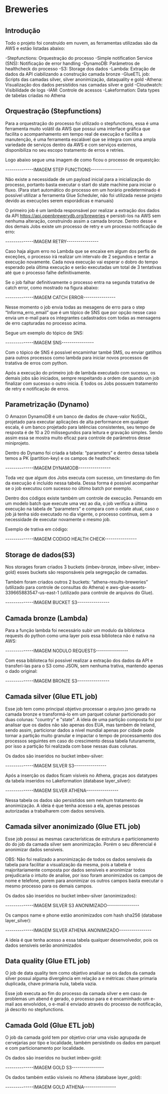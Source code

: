 <h1> Breweries <h1>

## Introdução

Todo o projeto foi construído em nuvem, as ferramentas utilizadas são da AWS e estão listadas abaixo:

-Stepfunctions: Orquestração do processo
-Simple notification Service (SNS): Notificação de error handling
-DynamoDB: Parâmetros de healthcheck do processo
-S3: Storage dos dados
-Lambda: Extração de dados da API ciabilizando a construção camada bronze
-GlueETL job: Scripts das camadas silver, silver anonimização, dataquality e gold
-Athena: Visualização dos dados persistidos nas camadas silver e gold
-Cloudwatch: Visibilidade de logs 
-IAM: Controle de acessos
-Lakeformation: Data types de tabelas criadas no Athena


## Orquestração (Stepfunctions)

Para a orquestração do processo foi utilizado o stepfunctions, essa é uma ferramenta muito volátil da AWS que possui uma interface gráfica que facilita o acompanhamento em tempo real de execução e facilita a manutenção, é uma ferramenta escalável que se integra com uma ampla variedade de serviços dentro da AWS e com serviços externos, disponibiliza no seu escopo tratamento de erros e retries. 

Logo abaixo segue uma imagem de como ficou o processo de orquestção:

--------------IMAGEM STEP FUNCTIONS----------------

Não existe a necessidade de um payload inicial para a inicialização do processo, portanto basta executar o start do state machine para iniciar o fluxo. (Para start automático do processo em um horário predeterminado é possível utilizar a ferramenta Glue Scheduler, não foi utilizada nesse projeto devido as execuções serem esporádicas e manuais)

O primeiro job é um lambda responsável por realizar a extração dos dados da API https://api.openbrewerydb.org/breweries e persisti-los na AWS sem nenhuma alteração, construindo assim a camada bronze. 
Dentro desse e dos demais Jobs existe um processo de retry e um processo notificação de erro:

--------------IMAGEM RETRY----------------

Caso haja algum erro no Lambda que se encaixe em algum dos perfis de exceções, o processo irá realizar um intervalo de 2 segundos e tentar a execução novamente. Cada nova execução vai esperar o dobro do tempo esperado pela última execução e serão executadas um total de 3 tentativas até que o processo falhe definitivamente.

Se o job falhar definitivamente o processo entra na segunda tratativa de catch error, como mostrado na figura abaixo:

--------------IMAGEM CATCH ERROR----------------

Nesse momento o job envia todas as mesagens de erro para o step “Informa_erro_email” que é um tópico de SNS que por opção nesse caso envia um e-mail para os integrantes cadastrados com todas as mensagens de erro capturadas no processo acima. 

Segue um exemplo do tópico de SNS:

--------------IMAGEM SNS----------------

Com o tópico de SNS é possível encaminhar també SMS, ou enviar gatilhos para outros processos como lambda para iniciar novos processos de tratativa de erros com python.

Após a execução do primeiro job de lambda executado com sucesso, os demais jobs são iniciados, sempre respeitando a ordem de quando um job finalizar com sucesso o outro inicia. E todos os Jobs possuem tratamento de retry e notificação de erros.


## Parametrização (Dynamo)

O Amazon DynamoDB é um banco de dados de chave-valor NoSQL, projetado para executar aplicações de alta performance em qualquer escala, é um banco projetado para latências consistentes, seu tempo de resposta é de 10 a 20 milissegundos para leitura e gravação simples. Sendo assim essa se mostra muito eficaz para controle de parâmetros desse miniprojeto.

Dentro do Dynamo foi criada a tabela: “parameters” e dentro dessa tabela temos a PK (partition-key) e os campos de heathcheck:

--------------IMAGEM DYNAMODB----------------

Toda vez que algum dos Jobs executa com sucesso, um timestamp do fim da execução é incluído nessa tabela. Dessa forma é possível acompanhar se o job executou com sucesso no último batch por exemplo.

Dentro dos códigos existe também um controle de execução. Pensando em um modelo batch que execute uma vez ao dia, o job verifica a última execução na tabela de “parameters” e compara com o odate atual, caso o job já tenha sido executado no dia vigente, o processo continua, sem a necessidade de executar novamente o mesmo job.

Exemplo de trativa em código:

--------------IMAGEM CODIGO HEALTH CHECK----------------


## Storage de dados(S3)

Nos storages foram criados 3 buckets (imbev-bronze, imbev-silver, imbev-gold) esses buckets são responsáveis pela segregação de camadas.

Também foram criados outros 2 buckets: “athena-results-breweries” (utilizado para controle de consultas do Athena) e aws-glue-assets-339665883547-us-east-1 (utilizado para controle de arquivos do Glue).

--------------IMAGEM BUCKET S3----------------


## Camada bronze (Lambda)

Para a função lambda foi necessário subir um modulo da biblioteca requests do python como uma layer pois essa biblioteca não é nativa na AWS:

--------------IMAGEM NODULO REQUESTS----------------

Com essa biblioteca foi possível realizar a extração dos dados da API e transferi-las para o S3 como JSON, sem nenhuma trativa, mantendo apenas o dado original:

--------------IMAGEM BRONZE S3----------------


## Camada silver (Glue ETL job)

Esse job tem como principal objetivo processar o arquivo jsno gerado na camada bronze e transformá-lo em um parquet colunar particionado por duas colunas: "country" e "state". A ideia de uma partição composta foi por analisar que os dados não são apenas dos EUA, mas também de Ireland, sendo assim, particionar dados a nível mundial apenas por cidade pode tornar a partição muito granular e impactar o tempo de processamento dos processos seguintes em caso do crescimento dessa tabela futuramente, por isso a partição foi realizada com base nessas duas colunas.

Os dados são inseridos no bucket imbev-silver:

--------------IMAGEM SILVER S3----------------

Após a inserção os dados ficam visíveis no Athena, graças aos datatypes da tabela inseridos no Lakeformation (database layer_silver):

--------------IMAGEM SILVER ATHENA----------------

Nessa tabela os dados são persistidos sem nenhum tratamento de anonimização. A ideia é que tenha acesso a ela, apenas pessoas autorizadas a trabalharem com dados sensíveis.


## Camada silver anonimizado (Glue ETL job)

Esse job possui as mesmas características de estrutura e particionamento do do job da camada silver sem anonimização. Porém o seu diferencial é anonimizar dados sensíveis.

OBS: Não foi realizado a anonimização de todos os dados sensíveis da tabela para facilitar a visualização da mesma, pois a tabela é majoritariamente composta por dados sensíveis e anonimizar todos prejudicaria o intuito de analise, por isso foram anonimizados os campos de nome e telefone, porem para anonimizar os outros campos basta executar o mesmo processo para os demais campos.

Os dados são inseridos no bucket imbev-silver (anonimizados):

--------------IMAGEM SILVER S3 ANONIMIZADO----------------

Os campos name e phone estão anonimizados com hash sha256 (database layer_silver):

--------------IMAGEM SILVER ATHENA ANONIMIZADO----------------

A ideia é que tenha acesso a essa tabela qualquer desenvolvedor, pois os dados sensíveis serão anonimizados


## Data quality (Glue ETL job)

O job de data quality tem como objetivo analisar se os dados da camada silver possui alguma divergência em relação a e métricas: chave primaria duplicada, chave primaria nula, tabela vazia.

Esse job executa ao fim do processo da camada silver e em caso de problemas um abend é gerado, o processo para e é encaminhado um e-mail aos envolvidos, o e-mail é enviado através do processo de notificação, já descrito no stepfunctions.


## Camada Gold (Glue ETL job)

O job da camada gold tem por objetivo criar uma visão agrupada de cervejarias por tipo e localidade, também persistindo os dados em parquet e com particionamento por localidade.

Os dados são inseridos no bucket imbev-gold:

--------------IMAGEM GOLD S3----------------

Os dados também estão visíveis no Athena (database layer_gold):

--------------IMAGEM GOLD ATHENA----------------